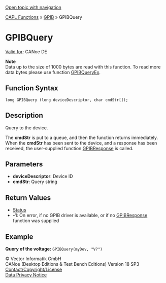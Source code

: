 [Open topic with navigation](../../../../../CANoeDEFamily.htm#Topics/CAPLFunctions/GPIB/Functions/CAPLfunctionGPIBQuery.md)

[CAPL Functions](../../CAPLfunctions.md) » [GPIB](../CAPLfunctionsGPIBOverview.md) » GPIBQuery

# GPIBQuery

[Valid for](../../../Shared/FeatureAvailability.md): CANoe DE

**Note**  
Data up to the size of 1000 bytes are read with this function. To read more data bytes please use function [GPIBQueryEx](CAPLfunctionGPIBQueryEx.md).

## Function Syntax

`long GPIBQuery (long deviceDescriptor, char cmdStr[]);`

## Description

Query to the device.

The **cmdStr** is put to a queue, and then the function returns immediately. When the **cmdStr** has been sent to the device, and a response has been received, the user-supplied function [GPIBResponse](CAPLfunctionGPIBResponse.md) is called.

## Parameters

- **deviceDescriptor**: Device ID
- **cmdStr**: Query string

## Return Values

- [Status](../CAPLfunctionsGPIBStatus.md)
- **-1**: On error, if no GPIB driver is available, or if no [GPIBResponse](CAPLfunctionGPIBResponse.md) function was supplied

## Example

**Query of the voltage:** `GPIBQuery(myDev, "V?")`

© Vector Informatik GmbH  
CANoe (Desktop Editions & Test Bench Editions) Version 18 SP3  
[Contact/Copyright/License](../../../Shared/ContactCopyrightLicense.md)  
[Data Privacy Notice](https://www.vector.com/int/en/company/get-info/privacy-policy/)